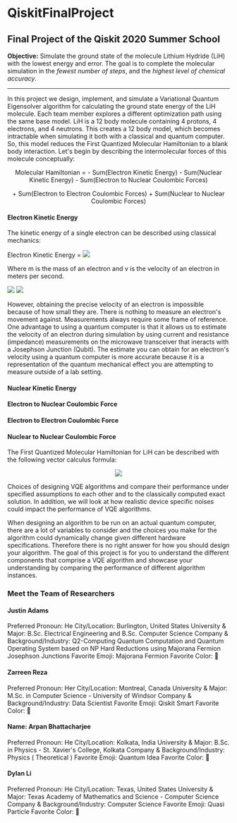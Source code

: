 # QiskitFinalProject

## Final Project of the Qiskit 2020 Summer School
**Objective:** Simulate the ground state of the molecule Lithium Hydride (LiH) with the lowest energy and error. 
The goal is to complete the molecular simulation in the *fewest number of steps*, and the *highest level of chemical accuracy*.

---

In this project we design, implement, and simulate a Variational Quantum Eigensolver algorithm for calculating the ground state energy of the LiH molecule. Each team member explores a different optimization path using the same base model. LiH is a 12 body molecule containing 4 protons, 4 electrons, and 4 neutrons. This creates a 12 body model, which becomes intractable when simulating it both with a classical and quantum computer. So, this model reduces the First Quantized Molecular Hamiltonian to a blank body interaction. Let's begin by describing the intermolecular forces of this molecule conceptually:

<p align="center">Molecular Hamiltonian = - Sum(Electron Kinetic Energy) - Sum(Nuclear Kinetic Energy) - Sum(Electron to Nuclear Coulombic Forces)</p>
 <p align="center">+ Sum(Electron to Electron Coulombic Forces) + Sum(Nuclear to Nuclear Coulombic Forces)</p>

#### Electron Kinetic Energy

The kinetic energy of a single electron can be described using classical mechanics:

Electron Kinetic Energy = <img src="https://render.githubusercontent.com/render/math?math=\frac{1}{2}\times m \times v^{2}">

Where m is the mass of an electron and v is the velocity of an electron in meters per second.

<img src="https://render.githubusercontent.com/render/math?math=m=9.10938356 \times 10^{-31} kg">
<img src="https://render.githubusercontent.com/render/math?math=v=\frac{m}{s}">

However, obtaining the precise velocity of an electron is impossible because of how small they are. There is nothing to measure an electron's movement against. Measurements always require some frame of reference. One advantage to using a quantum computer is that it allows us to estimate the velocity of an electron during simulation by using current and resistance (impedance) measurements on the microwave transceiver that ineracts with a Josephson Junction (Qubit). The estimate you can obtain for an electron's velocity using a quantum computer is more accurate because it is a representation of the quantum mechanical effect you are attempting to measure outside of a lab setting.

#### Nuclear Kinetic Energy

#### Electron to Nuclear Coulombic Force

#### Electron to Electron Coulombic Force

#### Nuclear to Nuclear Coulombic Force

The First Quantized Molecular Hamiltonian for LiH can be described with the following vector calculus formula: 

<p align="center"><img src="https://render.githubusercontent.com/render/math?math=H = -\sum_{i=1}^{N}\frac{1}{2}\triangledown_{i}^{2}-\sum_{A=1}^{M}\frac{1}{2M_{A}}\triangledown_{A}^{2}-\sum_{i=1}^{N}\sum_{A=1}^{M}\frac{Z_{a}}{r_{iA}}+\sum_{j>i}\frac{1}{r_{ij}}+\sum_{B>A}\frac{Z_{A}Z_{B}}{R_{AB}}"></p>


Choices of designing VQE algorithms and compare their performance under specified assumptions to each other and to the classically computed exact solution. In addition, we will look at how realistic device specific noises could impact the performance of VQE algorithms. 

When designing an algorithm to be run on an actual quantum computer, there are a lot of variables to consider and the choices you make for the algorithm could dynamically change given different hardware specifications. Therefore there is no right answer for how you should design your algorithm. The goal of this project is for you to understand the different components that comprise a VQE algorithm and showcase your understanding by comparing the performance of different algorithm instances.


### Meet the Team of Researchers

#### Justin Adams
  Preferred Pronoun:  He
  City/Location:  Burlington, United States
  University & Major: B.Sc. Electrical Engineering and B.Sc. Computer Science
  Company & Background/Industry: Q2-Computing Quantum Computation and Quantum Operating System based on NP Hard Reductions using Majorana Fermion Josephson Junctions
  Favorite Emoji:  Majorana Fermion
  Favorite Color: :blue_book:

#### Zarreen Reza
  Preferred Pronoun:  Her
  City/Location:  Montreal, Canada
  University & Major:  M.Sc. in Computer Science - University of Windsor
  Company & Background/Industry:  Data Scientist
  Favorite Emoji:  Qiskit Smart
  Favorite Color: :blue_heart: 
  
#### Name: Arpan Bhattacharjee
  Preferred Pronoun:   He
  City/Location:  Kolkata, India
  University & Major: B.Sc. in Physics - St. Xavier's College, Kolkata
  Company & Background/Industry:  Physics ( Theoretical )
  Favorite Emoji:  Quantum Idea
  Favorite Color: :green_apple:

#### Dylan Li
  Preferred Pronoun: He
  City/Location: Texas, United States
  University & Major: Texas Academy of Mathematics and Science - Computer Science
  Company & Background/Industry: Computer Science
  Favorite Emoji: Quasi Particle
  Favorite Color: :blue_heart:

